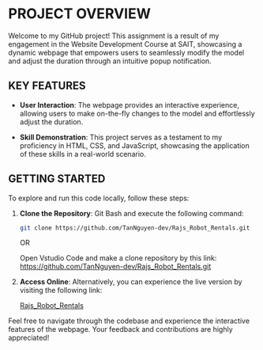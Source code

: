 # PROJECT OVERVIEW

Welcome to my GitHub project! This assignment is a result of my engagement in the Website Development Course at SAIT, showcasing a dynamic webpage that empowers users to seamlessly modify the model and adjust the duration through an intuitive popup notification.

## KEY FEATURES

- **User Interaction**: The webpage provides an interactive experience, allowing users to make on-the-fly changes to the model and effortlessly adjust the duration.

- **Skill Demonstration**: This project serves as a testament to my proficiency in HTML, CSS, and JavaScript, showcasing the application of these skills in a real-world scenario.

## GETTING STARTED

To explore and run this code locally, follow these steps:

1. **Clone the Repository**: Git Bash and execute the following command:

    ```bash
    git clone https://github.com/TanNguyen-dev/Rajs_Robot_Rentals.git
    ```
    OR

   Open Vstudio Code and make a clone repository by this link: https://github.com/TanNguyen-dev/Rajs_Robot_Rentals.git
3. **Access Online**: Alternatively, you can experience the live version by visiting the following link:

    [Rajs_Robot_Rentals](https://tannguyen-dev.github.io/Rajs_Robot_Rentals/)

Feel free to navigate through the codebase and experience the interactive features of the webpage. Your feedback and contributions are highly appreciated!
